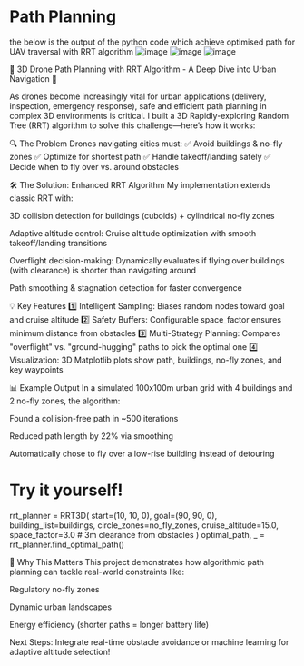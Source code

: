 # Path Planning
the below is the output of the python code which achieve optimised path for UAV traversal with RRT algorithm 
![image](https://github.com/user-attachments/assets/d3eafa35-d1aa-4cee-acf6-90c4d12afc4b)
![image](https://github.com/user-attachments/assets/440a9087-085f-4f72-8564-0f68202e0c4c)
![image](https://github.com/user-attachments/assets/f1ecfdc1-faa7-49f1-bf15-dc2db4cf8f15)

🚀 3D Drone Path Planning with RRT Algorithm - A Deep Dive into Urban Navigation 🚀

As drones become increasingly vital for urban applications (delivery, inspection, emergency response), safe and efficient path planning in complex 3D environments is critical. I built a 3D Rapidly-exploring Random Tree (RRT) algorithm to solve this challenge—here’s how it works:

🔍 The Problem
Drones navigating cities must:
✅ Avoid buildings & no-fly zones
✅ Optimize for shortest path
✅ Handle takeoff/landing safely
✅ Decide when to fly over vs. around obstacles

🛠 The Solution: Enhanced RRT Algorithm
My implementation extends classic RRT with:

3D collision detection for buildings (cuboids) + cylindrical no-fly zones

Adaptive altitude control: Cruise altitude optimization with smooth takeoff/landing transitions

Overflight decision-making: Dynamically evaluates if flying over buildings (with clearance) is shorter than navigating around

Path smoothing & stagnation detection for faster convergence

💡 Key Features
1️⃣ Intelligent Sampling: Biases random nodes toward goal and cruise altitude
2️⃣ Safety Buffers: Configurable space_factor ensures minimum distance from obstacles
3️⃣ Multi-Strategy Planning: Compares "overflight" vs. "ground-hugging" paths to pick the optimal one
4️⃣ Visualization: 3D Matplotlib plots show path, buildings, no-fly zones, and key waypoints

📊 Example Output
In a simulated 100x100m urban grid with 4 buildings and 2 no-fly zones, the algorithm:

Found a collision-free path in ~500 iterations

Reduced path length by 22% via smoothing

Automatically chose to fly over a low-rise building instead of detouring

# Try it yourself! 
rrt_planner = RRT3D(
    start=(10, 10, 0),
    goal=(90, 90, 0),
    building_list=buildings,
    circle_zones=no_fly_zones,
    cruise_altitude=15.0,
    space_factor=3.0  # 3m clearance from obstacles
)
optimal_path, _ = rrt_planner.find_optimal_path()

🌟 Why This Matters
This project demonstrates how algorithmic path planning can tackle real-world constraints like:

Regulatory no-fly zones

Dynamic urban landscapes

Energy efficiency (shorter paths = longer battery life)

Next Steps: Integrate real-time obstacle avoidance or machine learning for adaptive altitude selection!
